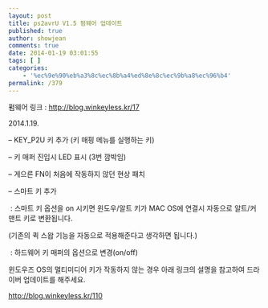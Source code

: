 ```yaml
---
layout: post
title: ps2avrU V1.5 펌웨어 업데이트
published: true
author: showjean
comments: true
date: 2014-01-19 03:01:55
tags: [ ]
categories:
    - '%ec%9e%90%eb%a3%8c%ec%8b%a4%ed%8e%8c%ec%9b%a8%ec%96%b4'
permalink: /379
---
```

펌웨어 링크 : http://blog.winkeyless.kr/17





2014.1.19.



&#8211; KEY_P2U 키 추가 (키 매핑 메뉴를 실행하는 키)

&#8211; 키 매퍼 진입시 LED 표시 (3번 깜박임)

&#8211;&nbsp;게으른 FN이 처음에 작동하지 않던 현상 패치

&#8211; 스마트 키 추가&nbsp;

&nbsp;: 스마트 키 옵션을 on 시키면 윈도우/알트 키가 MAC OS에 연결시 자동으로 알트/커맨트 키로 변환됩니다.

(기존의 퀵 스왑 기능을 자동으로 적용해준다고 생각하면 됩니다.)

&nbsp;:&nbsp;하드웨어 키 매퍼의 옵션으로 변경(on/off)











윈도우즈 OS의 멀티미디어 키가 작동하지 않는 경우 아래 링크의 설명을 참고하여 드라이버 업데이트를 해주세요.



http://blog.winkeyless.kr/110